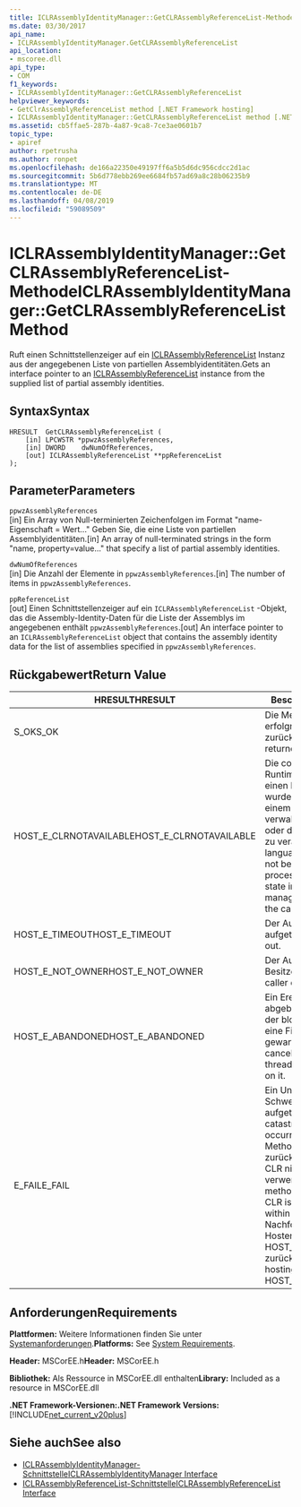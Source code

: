 ```yaml
---
title: ICLRAssemblyIdentityManager::GetCLRAssemblyReferenceList-Methode
ms.date: 03/30/2017
api_name:
- ICLRAssemblyIdentityManager.GetCLRAssemblyReferenceList
api_location:
- mscoree.dll
api_type:
- COM
f1_keywords:
- ICLRAssemblyIdentityManager::GetCLRAssemblyReferenceList
helpviewer_keywords:
- GetClrAssemblyReferenceList method [.NET Framework hosting]
- ICLRAssemblyIdentityManager::GetCLRAssemblyReferenceList method [.NET Framework hosting]
ms.assetid: cb5ffae5-287b-4a87-9ca8-7ce3ae0601b7
topic_type:
- apiref
author: rpetrusha
ms.author: ronpet
ms.openlocfilehash: de166a22350e49197ff6a5b5d6dc956cdcc2d1ac
ms.sourcegitcommit: 5b6d778ebb269ee6684fb57ad69a8c28b06235b9
ms.translationtype: MT
ms.contentlocale: de-DE
ms.lasthandoff: 04/08/2019
ms.locfileid: "59089509"
---
```

# <a name="iclrassemblyidentitymanagergetclrassemblyreferencelist-method"></a><span data-ttu-id="fccc7-102">ICLRAssemblyIdentityManager::GetCLRAssemblyReferenceList-Methode</span><span class="sxs-lookup"><span data-stu-id="fccc7-102">ICLRAssemblyIdentityManager::GetCLRAssemblyReferenceList Method</span></span>
<span data-ttu-id="fccc7-103">Ruft einen Schnittstellenzeiger auf ein [ICLRAssemblyReferenceList](../../../../docs/framework/unmanaged-api/hosting/iclrassemblyreferencelist-interface.md) Instanz aus der angegebenen Liste von partiellen Assemblyidentitäten.</span><span class="sxs-lookup"><span data-stu-id="fccc7-103">Gets an interface pointer to an [ICLRAssemblyReferenceList](../../../../docs/framework/unmanaged-api/hosting/iclrassemblyreferencelist-interface.md) instance from the supplied list of partial assembly identities.</span></span>  
  
## <a name="syntax"></a><span data-ttu-id="fccc7-104">Syntax</span><span class="sxs-lookup"><span data-stu-id="fccc7-104">Syntax</span></span>  
  
```  
HRESULT  GetCLRAssemblyReferenceList (  
    [in] LPCWSTR *ppwzAssemblyReferences,  
    [in] DWORD    dwNumOfReferences,  
    [out] ICLRAssemblyReferenceList **ppReferenceList  
);  
```  
  
## <a name="parameters"></a><span data-ttu-id="fccc7-105">Parameter</span><span class="sxs-lookup"><span data-stu-id="fccc7-105">Parameters</span></span>  
 `ppwzAssemblyReferences`  
 <span data-ttu-id="fccc7-106">[in] Ein Array von Null-terminierten Zeichenfolgen im Format "name-Eigenschaft = Wert..." Geben Sie, die eine Liste von partiellen Assemblyidentitäten.</span><span class="sxs-lookup"><span data-stu-id="fccc7-106">[in] An array of null-terminated strings in the form "name, property=value..." that specify a list of partial assembly identities.</span></span>  
  
 `dwNumOfReferences`  
 <span data-ttu-id="fccc7-107">[in] Die Anzahl der Elemente in `ppwzAssemblyReferences`.</span><span class="sxs-lookup"><span data-stu-id="fccc7-107">[in] The number of items in `ppwzAssemblyReferences`.</span></span>  
  
 `ppReferenceList`  
 <span data-ttu-id="fccc7-108">[out] Einen Schnittstellenzeiger auf ein `ICLRAssemblyReferenceList` -Objekt, das die Assembly-Identity-Daten für die Liste der Assemblys im angegebenen enthält `ppwzAssemblyReferences`.</span><span class="sxs-lookup"><span data-stu-id="fccc7-108">[out] An interface pointer to an `ICLRAssemblyReferenceList` object that contains the assembly identity data for the list of assemblies specified in `ppwzAssemblyReferences`.</span></span>  
  
## <a name="return-value"></a><span data-ttu-id="fccc7-109">Rückgabewert</span><span class="sxs-lookup"><span data-stu-id="fccc7-109">Return Value</span></span>  
  
|<span data-ttu-id="fccc7-110">HRESULT</span><span class="sxs-lookup"><span data-stu-id="fccc7-110">HRESULT</span></span>|<span data-ttu-id="fccc7-111">Beschreibung</span><span class="sxs-lookup"><span data-stu-id="fccc7-111">Description</span></span>|  
|-------------|-----------------|  
|<span data-ttu-id="fccc7-112">S_OK</span><span class="sxs-lookup"><span data-stu-id="fccc7-112">S_OK</span></span>|<span data-ttu-id="fccc7-113">Die Methode wurde erfolgreich zurückgegeben.</span><span class="sxs-lookup"><span data-stu-id="fccc7-113">The method returned successfully.</span></span>|  
|<span data-ttu-id="fccc7-114">HOST_E_CLRNOTAVAILABLE</span><span class="sxs-lookup"><span data-stu-id="fccc7-114">HOST_E_CLRNOTAVAILABLE</span></span>|<span data-ttu-id="fccc7-115">Die common Language Runtime (CLR) wurde nicht in einen Prozess geladen wurde, oder die CLR ist in einem Zustand, in dem nicht verwalteten Code ausführen oder den Aufruf erfolgreich zu verarbeiten.</span><span class="sxs-lookup"><span data-stu-id="fccc7-115">The common language runtime (CLR) has not been loaded into a process, or the CLR is in a state in which it cannot run managed code or process the call successfully.</span></span>|  
|<span data-ttu-id="fccc7-116">HOST_E_TIMEOUT</span><span class="sxs-lookup"><span data-stu-id="fccc7-116">HOST_E_TIMEOUT</span></span>|<span data-ttu-id="fccc7-117">Der Aufruf ist ein Timeout aufgetreten.</span><span class="sxs-lookup"><span data-stu-id="fccc7-117">The call timed out.</span></span>|  
|<span data-ttu-id="fccc7-118">HOST_E_NOT_OWNER</span><span class="sxs-lookup"><span data-stu-id="fccc7-118">HOST_E_NOT_OWNER</span></span>|<span data-ttu-id="fccc7-119">Der Aufrufer ist nicht Besitzer der Sperre.</span><span class="sxs-lookup"><span data-stu-id="fccc7-119">The caller does not own the lock.</span></span>|  
|<span data-ttu-id="fccc7-120">HOST_E_ABANDONED</span><span class="sxs-lookup"><span data-stu-id="fccc7-120">HOST_E_ABANDONED</span></span>|<span data-ttu-id="fccc7-121">Ein Ereignis wurde abgebrochen, während sich der blockierte Thread oder eine Fiber darauf gewartet.</span><span class="sxs-lookup"><span data-stu-id="fccc7-121">An event was canceled while a blocked thread or fiber was waiting on it.</span></span>|  
|<span data-ttu-id="fccc7-122">E_FAIL</span><span class="sxs-lookup"><span data-stu-id="fccc7-122">E_FAIL</span></span>|<span data-ttu-id="fccc7-123">Ein Unbekannter Schwerwiegender Fehler ist aufgetreten.</span><span class="sxs-lookup"><span data-stu-id="fccc7-123">An unknown catastrophic failure occurred.</span></span> <span data-ttu-id="fccc7-124">Wenn eine Methode E_FAIL zurückgegeben wird, ist die CLR nicht mehr im Prozess verwendet werden.</span><span class="sxs-lookup"><span data-stu-id="fccc7-124">If a method returns E_FAIL, the CLR is no longer usable within the process.</span></span> <span data-ttu-id="fccc7-125">Nachfolgende Aufrufe zum Hosten der Methoden HOST_E_CLRNOTAVAILABLE zurück.</span><span class="sxs-lookup"><span data-stu-id="fccc7-125">Subsequent calls to hosting methods return HOST_E_CLRNOTAVAILABLE.</span></span>|  
  
## <a name="requirements"></a><span data-ttu-id="fccc7-126">Anforderungen</span><span class="sxs-lookup"><span data-stu-id="fccc7-126">Requirements</span></span>  
 <span data-ttu-id="fccc7-127">**Plattformen:** Weitere Informationen finden Sie unter [Systemanforderungen](../../../../docs/framework/get-started/system-requirements.md).</span><span class="sxs-lookup"><span data-stu-id="fccc7-127">**Platforms:** See [System Requirements](../../../../docs/framework/get-started/system-requirements.md).</span></span>  
  
 <span data-ttu-id="fccc7-128">**Header:** MSCorEE.h</span><span class="sxs-lookup"><span data-stu-id="fccc7-128">**Header:** MSCorEE.h</span></span>  
  
 <span data-ttu-id="fccc7-129">**Bibliothek:** Als Ressource in MSCorEE.dll enthalten</span><span class="sxs-lookup"><span data-stu-id="fccc7-129">**Library:** Included as a resource in MSCorEE.dll</span></span>  
  
 **<span data-ttu-id="fccc7-130">.NET Framework-Versionen:</span><span class="sxs-lookup"><span data-stu-id="fccc7-130">.NET Framework Versions:</span></span>** [!INCLUDE[net_current_v20plus](../../../../includes/net-current-v20plus-md.md)]  
  
## <a name="see-also"></a><span data-ttu-id="fccc7-131">Siehe auch</span><span class="sxs-lookup"><span data-stu-id="fccc7-131">See also</span></span>

- [<span data-ttu-id="fccc7-132">ICLRAssemblyIdentityManager-Schnittstelle</span><span class="sxs-lookup"><span data-stu-id="fccc7-132">ICLRAssemblyIdentityManager Interface</span></span>](../../../../docs/framework/unmanaged-api/hosting/iclrassemblyidentitymanager-interface.md)
- [<span data-ttu-id="fccc7-133">ICLRAssemblyReferenceList-Schnittstelle</span><span class="sxs-lookup"><span data-stu-id="fccc7-133">ICLRAssemblyReferenceList Interface</span></span>](../../../../docs/framework/unmanaged-api/hosting/iclrassemblyreferencelist-interface.md)
